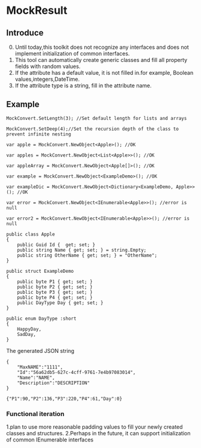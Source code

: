 # MockResult
## Introduce
0. Until today,this toolkit does not recognize any interfaces and does not implement initialization of common interfaces. 
1. This tool can automatically create generic classes and fill all property fields with random values.
2. If the attribute has a default value, it is not filled in.for example, Boolean values,integers,DateTime.
3. If the attribute type is a string, fill in the attribute name.

## Example

```
MockConvert.SetLength(3); //Set default length for lists and arrays

MockConvert.SetDeep(4);//Set the recursion depth of the class to prevent infinite nesting

var apple = MockConvert.NewObject<Apple>(); //OK

var apples = MockConvert.NewObject<List<Apple>>(); //OK

var appleArray = MockConvert.NewObject<Apple[]>(); //OK

var example = MockConvert.NewObject<ExampleDemo>(); //OK

var exampleDic = MockConvert.NewObject<Dictionary<ExampleDemo, Apple>>(); //OK

var error = MockConvert.NewObject<IEnumerable<Apple>>(); //error is null

var error2 = MockConvert.NewObject<IEnumerable<Apple>>(); //error is null

public class Apple 
{
    public Guid Id {  get; set; }
    public string Name { get; set; } = string.Empty;
    public string OtherName { get; set; } = "OtherName";
}

public struct ExampleDemo
{
    public byte P1 { get; set; }
    public byte P2 { get; set; }
    public byte P3 { get; set; }
    public byte P4 { get; set; }
    public DayType Day { get; set; }
}

public enum DayType :short
{
    HappyDay,
    SadDay,
}
```

The generated JSON string

```
{
    "MaxNAME":"1111",
    "Id":"56a62db5-627c-4cff-9761-7e4b97083014",
    "Name":"NAME",
    "Description":"DESCRIPTION"
}
```
```
{"P1":90,"P2":136,"P3":220,"P4":61,"Day":0}
```
### Functional iteration
1.plan to use more reasonable padding values to fill your newly created classes and structures.
2.Perhaps in the future, it can support initialization of common IEnumerable interfaces